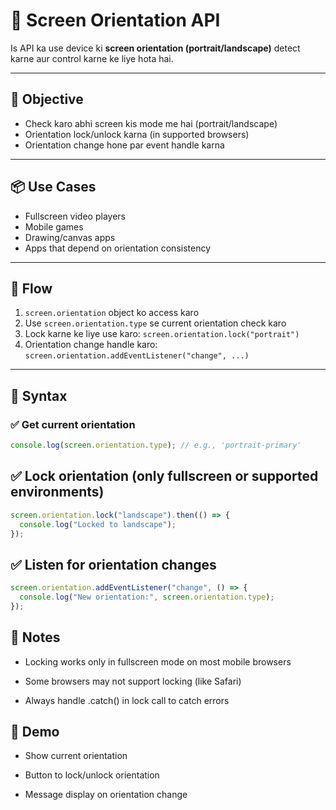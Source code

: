 # 📱 Screen Orientation API  

Is API ka use device ki **screen orientation (portrait/landscape)** detect karne aur control karne ke liye hota hai.

---

## 🎯 Objective

- Check karo abhi screen kis mode me hai (portrait/landscape)
- Orientation lock/unlock karna (in supported browsers)
- Orientation change hone par event handle karna

---

## 📦 Use Cases

- Fullscreen video players
- Mobile games
- Drawing/canvas apps
- Apps that depend on orientation consistency

---

## 🔁 Flow

1. `screen.orientation` object ko access karo  
2. Use `screen.orientation.type` se current orientation check karo  
3. Lock karne ke liye use karo: `screen.orientation.lock("portrait")`  
4. Orientation change handle karo: `screen.orientation.addEventListener("change", ...)`

---

## 🔧 Syntax

### ✅ Get current orientation
```js
console.log(screen.orientation.type); // e.g., 'portrait-primary'
```
## ✅ Lock orientation (only fullscreen or supported environments)
```js
screen.orientation.lock("landscape").then(() => {
  console.log("Locked to landscape");
});
```
## ✅ Listen for orientation changes
```js
screen.orientation.addEventListener("change", () => {
  console.log("New orientation:", screen.orientation.type);
});
```
## 📌 Notes
- Locking works only in fullscreen mode on most mobile browsers

- Some browsers may not support locking (like Safari)

- Always handle .catch() in lock call to catch errors

## 🧪 Demo
- Show current orientation

- Button to lock/unlock orientation

- Message display on orientation change